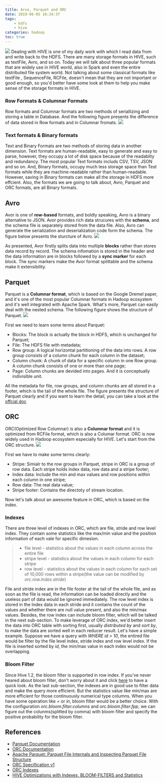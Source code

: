 ```yaml
---
title: Arvo, Parquet and ORC
date: 2019-06-05 16:34:37
tags: 
    - hdfs
    - hive
categories: hadoop
toc: true
---
```

![](https://github.com/JoeAsir/blog-image/raw/master/blog/background/architecture-body-of-water-buildings-2255985.jpg)
Dealing with HIVE is one of my daily work with which I read data from and write back to the HDFS. There are many storage formats in HIVE, such as textFile, Avro,  and so on. Today we will talk about three popular formats that are widely use in HIVE world, also in Spark and even the entire distributed file system world. Not talking about some classical formats like textFile , SequenceFile, RCFile, doesn't mean that they are not important or good enough, so you'd better have some look at them to help you make sense of the storage formats in HIVE.
<!--more-->
### Row Formats & Columnar Formats
Row formats and Columnar formats are two methods of seriallizing and storing a table in Database. And the following figure presents the difference of data stored in Row formats and in Columnar fromats.
![](https://github.com/JoeAsir/blog-image/raw/master/blog/22/22-1.png)

### Text formats & Binary formats
Text and Binary Formats are two methods of storing data in another dimension. Text formats are human-readable, easy to generate and easy to parse, however, they occupy a lot of disk space because of the readablity and redundancy. The most popular Text formats includs CSV, TSV, JSON and so on. And, Binary formats, occupy much less storage space than Test formats while they are machine-readable rather than human-readable. However, saving in  Binary formats can make all the storage in HDFS more effcient. Also, the formats we are going to talk about, Avro, Parquet and ORC formats, are all Binary formats.

## Avro
Avor is one of **row-based** formats, and boldly speaking, Avro is a binary alternative to JSON. Avor provides rich data strucures with the **schema**, and the schema file is separately stored from the data file. Also, Avro can generate the serialization and deserialization code form the schema. The figure below presents the sturcture of Avro.
![](https://github.com/JoeAsir/blog-image/raw/master/blog/22/22-2.png)

As presented, Avor firstly splits data into multiple **blocks** rather than stores data record by record. The schema infomation is stored in the header and the data information are in blocks followed by a **sync marker** for each block. The sync markers make the Avor format splittable and the schema make it extensibility.  
## Parquet
Parquet is a **Columnar format**, which is based on the Google Dremel paper, and it's one of the most popular Columnar formats in Hadoop ecosystem and it's well integrated with Apache Spark. What's more, Parquet can easily deal with the nested schema. The following figure shows the structure of Parquet. 
![](https://github.com/JoeAsir/blog-image/raw/master/blog/22/22-3.png)

First we need to learn some terms about Parquet:
* Blocks: The block is actually the block in HDFS, which is unchanged for Parquet;
* File: The HDFS file with metadata;
* Row group: A logical horizontal partitioning of the data into rows. A row group consists of a column chunk for each column in the dataset;
* Column chunk: A chunk of data for a specific column in one Row group. A column chunk consists of one or more than one page;
* Page: Column chunks are devided into pages. And it is conceptually indivisible unit.

All the metadata for file, row groups, and column chunks are all stored in a footer, which is the tail of the whole file. The figure presents the structure of Parquet clearly and if you want to learn the detail, you can take a look at the [offcial doc](https://parquet.apache.org/documentation/latest/)

## ORC
ORC(Optimized Row Columnar) is also a **Columnar format** and it is optimized from RCFile format, which is also a Columar format. ORC is now widely used in Hadoop ecosystem especially for HIVE. Let's start from the ORC structure.
![](https://github.com/JoeAsir/blog-image/raw/master/blog/22/22-4.png)

First we have to make some terms clearly:
* Stripe: Simialr to the row groups in Parquet, stripe in ORC is a group of row data. Each stripe holds index data, row data and a stripe footer;
* Index data: Include the min and max values and row positions within each column in one stripe;
* Row data: The real data value;
* Stripe footer: Contains the directoty of stream location.

Now let's talk about an awesome feature in ORC, which is based on the index.
### Indexes
There are three level of indexes in ORC, which are file, stride and row level index. They contain some statistics like the max/min value and the position information of each vale for specific dimesion. 
> * file level - statistics about the values in each column across the entire file
> * stripe level - statistics about the values in each column for each stripe
> * row level - statistics about the values in each column for each set of 10,000 rows within a stripe(the value can be modified by *orc.row.index.stride*)

File and stride index are in the file footer at the tail of the whole file, and as soon as the file is read, the information can be loaded directly and the useless part of data would be ignored immediately. The row level index is stored in the Index data in each stride and it contains the count of the values and whether there are null value present, and also the min/max values. Besides, the row index can include bloom filter, which will be talked in the next sub-section.
To make leverage of ORC index, we'd better insert the data into ORC table with sorting first, usually *distributed by* and *sort by*, to make the data are sorted well in each reducer result. Let's have a simple example. Suppose we have a query with *WHERE id > 10*, the entired file would be filter by the file level index, stride index and row level index. If the file is inserted sorted by *id*, the min/max value in each index would not be overlapping.

### Bloom Filter
Since Hive 1.2, the bloom filter is supported in row index. If you've never heared about bloom filter, don't worry about it and click [here](https://en.wikipedia.org/wiki/Bloom_filter) to have a quick look.
As the last sub-section, the indexes are in good use to filter data and make the query more efficient. But the statistics value like min/max are more efficient for those continuously numerical type columns. When you have some operation like *=* or *in*, bloom filter would be a better choice. 
With the configuration *orc.bloom.filter.columns* and *orc.bloom.filter.fpp*, we can figure out the colunms(splitted by comma) with bloom filter and specify the positive probability for the bloom filter. 

## References
* [Parquet Documentation](https://parquet.apache.org/documentation/latest/)
* [ORC Documentation](https://cwiki.apache.org/confluence/display/Hive/LanguageManual+ORC#LanguageManualORC-orc-spec)
* [Apache Parquet: Parquet File Internals and Inspecting Parquet File Structure](https://www.youtube.com/watch?v=rVC9F1y38oU)
* [ORC Specification v1](https://orc.apache.org/specification/ORCv1/)
* [ORC Indexes](https://orc.apache.org/docs/indexes.html)
* [HIVE Optimizations with Indexes, BLOOM-FILTERS and Statistics](https://snippetessay.wordpress.com/2015/07/25/hive-optimizations-with-indexes-bloom-filters-and-statistics/)
